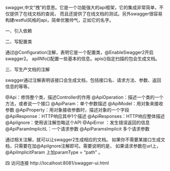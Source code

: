 swagger,中文“拽”的意思。它是一个功能强大的api框架，它的集成非常简单，不仅提供了在线文档的查阅，
而且还提供了在线文档的测试。另外swagger很容易构建restful风格的api，简单优雅帅气，正如它的名字。

一、引入依赖

二、写配置类

通过@Configuration注解，表明它是一个配置类，@EnableSwagger2开启swagger2。
apiINfo()配置一些基本的信息。apis()指定扫描的包会生成文档。

三、写生产文档的注解

swagger通过注解表明该接口会生成文档，包括接口名、请求方法、参数、返回信息的等等。

@Api：修饰整个类，描述Controller的作用
@ApiOperation：描述一个类的一个方法，或者说一个接口
@ApiParam：单个参数描述
@ApiModel：用对象来接收参数
@ApiProperty：用对象接收参数时，描述对象的一个字段
@ApiResponse：HTTP响应其中1个描述
@ApiResponses：HTTP响应整体描述
@ApiIgnore：使用该注解忽略这个API
@ApiError ：发生错误返回的信息
@ApiParamImplicitL：一个请求参数
@ApiParamsImplicit 多个请求参数

通过相关注解，就可以让swagger2生成相应的文档。
如果你不需要某接口生成文档，只需要在加@ApiIgnore注解即可。需要说明的是，
如果请求参数在url上，@ApiImplicitParam 上加paramType = “path” 。

四 访问连接
http://localhost:8081/swagger-ui.html

